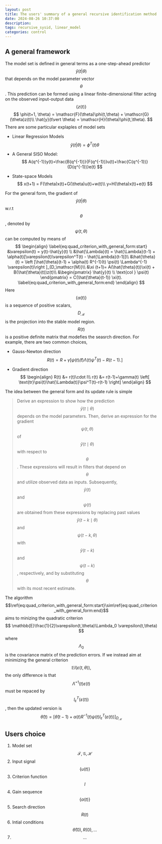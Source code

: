 ```yaml
---
layout: post
title: The users' summary of a general recursive identification method
date: 2024-08-26 10:37:00
description: 
tags: recursive_sysid, linear_model
categories: control
---
```


## A general framework

The model set is defined in general terms as a one-step-ahead predictor $$\hat{y}(t \vert \theta)$$ that depends on the model parameter vector $$\theta$$. This prediction can be formed using a linear finite-dimensional filter acting on the observed input-output data $$\{z(t)\}$$
$$
\phi(t+1, \theta) = \mathscr{F}(\theta)\phi(t,\theta) + \mathscr{G}(\theta)z(t)\\
\hat{y}(t\vert \theta) = \mathscr{H}(\theta)\phi(t,\theta).
$$
There are some particular explaples of model sets

- Linear Regression Models
  $$
  \hat{y}(t\vert \theta) = \phi^T(t)\theta
  $$
  
- A General SISO Model:
  $$
  A(q^{-1})y(t)=\frac{B(q^{-1})}{F(q^{-1})}u(t)+\frac{C(q^{-1})}{D(q^{-1})}e(t)
  $$
  
- State-space Models
  $$
  x(t+1) = F(\theta)x(t)+G(\theta)u(t)+w(t)\\
  y=H(\theta)x(t)+e(t)
  $$



For the general form, the gradient of $$\hat{y}(t \vert \theta)$$ w.r.t $$\theta$$, denoted by $$\psi(t,\theta)$$ can be computed by means of 
$$
\begin{align}
\label{eq:quad_criterion_with_general_form:start}
&\varepsilon(t) = y(t)-\hat{y}(t) \\
&\hat{\Lambda}(t) = \hat{\Lambda}(t-1) + \alpha(t)[\varepsilon(t)\varepsilon^T(t) - \hat{\Lambda}(t-1)]\\
&\hat{\theta}(t) = \left [\hat{\theta}(t-1) + \alpha(t) R^{-1}(t) \psi(t) \Lambda^{-1} \varepsilon(t)\right ]_{D_\mathscr{M}}\\
&\xi (t+1)= A(\hat{\theta}(t))\xi(t) + B(\hat{\theta}(t))z(t)\\
&\begin{pmatrix}
   \hat{y}(t) \\
   \text{col } \psi(t)
   \end{pmatrix} = C(\hat{\theta}(t-1)) \xi(t).
   \label{eq:quad_criterion_with_general_form:end}
\end{align}
$$
Here $$\{\alpha(t)\}$$ is a sequence of positive scalars, $$D_\mathscr{M}$$ is the projection into the stable model region. $$R(t)$$ is a positive definite matrix that modefies the seasrch direction. For example, there are two common choices,

- Gauss-Newton direction
  $$
  R(t)=R+\gamma\left[
  \psi(t)\hat(t){\Lambda(t)}\psi^T(t)-R(t-1).
  \right]
  $$
  
- Gradient direction
  $$
  \begin{align}
  R(t) &= r(t)\cdot I\\
  r(t) &= r(t-1)+\gamma(t) \left[
  \text{tr}\psi(t)\hat{\Lambda(t)}\psi^T(t)-r(t-1)
  \right]
  \end{align}
  $$

The idea between the general form and its update rule is simple

> Derive an expression to show how the prediction $$ \hat{y}(t \mid \theta)$$ depends on the model parameters. Then, derive an expression for the gradient $$ \psi(t, \theta)$$ of $$ \hat{y}(t \mid \theta)$$ with respect to $$ \theta$$. These expressions will result in filters that depend on $$ \theta$$ and utilize observed data as inputs. Subsequently, $$ \hat{y}(t)$$ and $$ \psi(t)$$ are obtained from these expressions by replacing past values $$ \hat{y}(t-k \mid \theta)$$ and $$ \psi(t-k, \theta)$$ with $$ \hat{y}(t-k)$$ and $$ \psi(t-k)$$, respectively, and by substituting $$ \theta$$ with its most recent estimate.

The algorithm $$\ref{eq:quad_criterion_with_general_form:start}\sim\ref{eq:quad_criterion_with_general_form:end}$$  aims to minizing the quadratic criterion
$$
\mathbb{E}\frac{1}{2}\varepsilon(t,\theta)\Lambda_0 \varepsilon(t,\theta)
$$
where $$\Lambda_0$$ is the covariance matrix of the prediction errors. If we instead aim at minimizing the general criterion
$$
\mathbb{E} l(\varepsilon(t,\theta)),
$$
the only difference is that $$\hat{\Lambda}^{-1}(t)\varepsilon(t)$$ must be repaced by $$l_\varepsilon^T(\varepsilon(t))$$, then the updated version is 
$$
\hat{\theta}(t) = \left [\hat{\theta}(t-1) + \alpha(t) R^{-1}(t) \psi(t) l_\varepsilon^T(\varepsilon(t))\right ]_{D_\mathscr{M}}
$$


## Users choice

1. Model set $$\mathscr{F},\mathscr{G},\mathscr{H}$$
2. Input signal $$\{ u(t)\}$$
3. Criterion function $$l$$
4. Gain sequence $$\{ \alpha(t)\}$$
5. Search direction $$R(t)$$
6. Intial conditions $$\hat{\theta}(0), R(0),\dots$$
7. $$\dots$$
